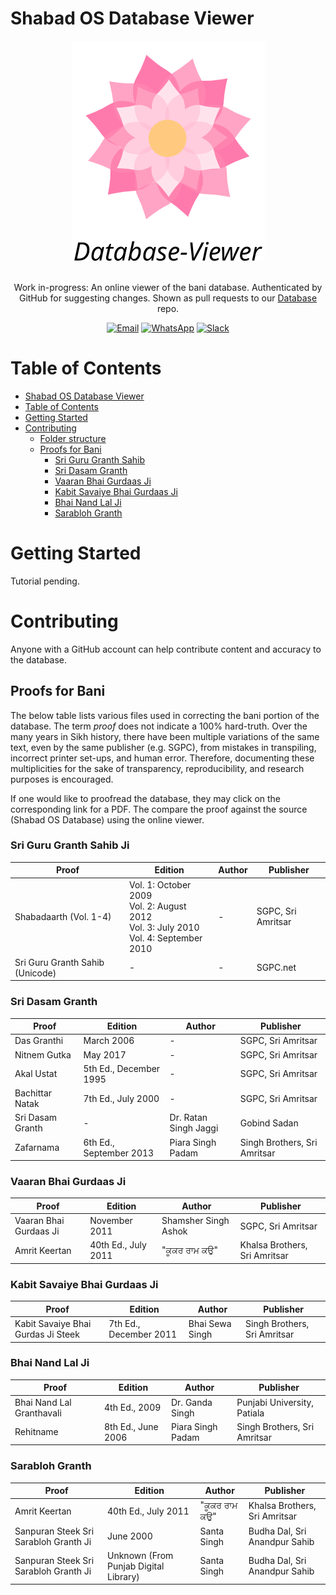 # Shabad OS Database Viewer

<div align="center">
  <img src="./repologo.png">
</div>
<br/>
<div align="center">

Work in-progress: An online viewer of the bani database. Authenticated by GitHub for suggesting changes. Shown as pull requests to our [Database](https://github.com/ShabadOS/database) repo.

[![Email](https://img.shields.io/badge/Email-team%40shabados.com-blue.svg)](mailto:team@shabados.com) [![WhatsApp](https://img.shields.io/badge/WhatsApp-%2B1--516--619--6059-brightgreen.svg)](https://wa.me/15166196059) [![Slack](https://img.shields.io/badge/Slack-join%20the%20conversation-B649AB.svg)](https://slack.shabados.com)
</div>

# Table of Contents

- [Shabad OS Database Viewer](#shabad-os-database-viewer)
- [Table of Contents](#table-of-contents)
- [Getting Started](#getting-started)
- [Contributing](#contributing)
  - [Folder structure](#folder-structure)
  - [Proofs for Bani](#proofs-for-bani)
    - [Sri Guru Granth Sahib](#sri-guru-granth-sahib-ji)
    - [Sri Dasam Granth](#sri-dasam-granth)
    - [Vaaran Bhai Gurdaas Ji](#vaaran-bhai-gurdaas-ji)
    - [Kabit Savaiye Bhai Gurdaas Ji](#kabit-savaiye-bhai-gurdaas-ji)
    - [Bhai Nand Lal Ji](#bhai-nand-lal-ji)
    - [Sarabloh Granth](#sarabloh-granth)

# Getting Started

Tutorial pending.

# Contributing

Anyone with a GitHub account can help contribute content and accuracy to the database. 

## Proofs for Bani

The below table lists various files used in correcting the bani portion of the database. The term *proof* does not indicate a 100% hard-truth. Over the many years in Sikh history, there have been multiple variations of the same text, even by the same publisher (e.g. SGPC), from mistakes in transpiling, incorrect printer set-ups, and human error. Therefore, documenting these multiplicities for the sake of transparency, reproducibility, and research purposes is encouraged.

If one would like to proofread the database, they may click on the corresponding link for a PDF. The compare the proof against the source (Shabad OS Database) using the online viewer.

### Sri Guru Granth Sahib Ji

Proof | Edition | Author | Publisher
---|---|---|---
Shabadaarth (Vol. 1-4) | Vol. 1: October 2009<br> Vol. 2: August 2012<br> Vol. 3: July 2010<br> Vol. 4: September 2010 | - | SGPC, Sri Amritsar
Sri Guru Granth Sahib (Unicode) | - | - | SGPC.net

### Sri Dasam Granth

Proof | Edition | Author | Publisher
---|---|---|---
Das Granthi | March 2006 | - | SGPC, Sri Amritsar
Nitnem Gutka | May 2017 | - | SGPC, Sri Amritsar
Akal Ustat | 5th Ed., December 1995 | - | SGPC, Sri Amritsar
Bachittar Natak | 7th Ed., July 2000 | - | SGPC, Sri Amritsar
Sri Dasam Granth | - | Dr. Ratan Singh Jaggi | Gobind Sadan
Zafarnama | 6th Ed., September 2013 | Piara Singh Padam | Singh Brothers, Sri Amritsar

### Vaaran Bhai Gurdaas Ji

Proof | Edition | Author | Publisher
---|---|---|---
Vaaran Bhai Gurdaas Ji | November 2011 | Shamsher Singh Ashok | SGPC, Sri Amritsar
Amrit Keertan | 40th Ed., July 2011 | "ਕੂਕਰ ਰਾਮ ਕਉ" | Khalsa Brothers, Sri Amritsar

### Kabit Savaiye Bhai Gurdaas Ji

Proof | Edition | Author | Publisher
---|---|---|---
Kabit Savaiye Bhai Gurdas Ji Steek | 7th Ed., December 2011 | Bhai Sewa Singh | Singh Brothers, Sri Amritsar 

### Bhai Nand Lal Ji

Proof | Edition | Author | Publisher
---|---|---|---
Bhai Nand Lal Granthavali | 4th Ed., 2009 | Dr. Ganda Singh | Punjabi University, Patiala
Rehitname | 8th Ed., June 2006 | Piara Singh Padam | Singh Brothers, Sri Amritsar

### Sarabloh Granth

Proof | Edition | Author | Publisher
---|---|---|---
Amrit Keertan | 40th Ed., July 2011 | "ਕੂਕਰ ਰਾਮ ਕਉ" | Khalsa Brothers, Sri Amritsar
Sanpuran Steek Sri Sarabloh Granth Ji | June 2000 | Santa Singh | Budha Dal, Sri Anandpur Sahib
Sanpuran Steek Sri Sarabloh Granth Ji | Unknown (From Punjab Digital Library) | Santa Singh | Budha Dal, Sri Anandpur Sahib
